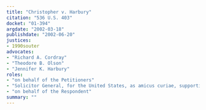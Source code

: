 ```yaml
---
title: "Christopher v. Harbury"
citation: "536 U.S. 403"
docket: "01-394"
argdate: "2002-03-18"
publishdate: "2002-06-20"
justices:
- 1990souter
advocates:
- "Richard A. Cordray"
- "Theodore B. Olson"
- "Jennifer K. Harbury"
roles:
- "on behalf of the Petitioners"
- "Solicitor General, for the United States, as amicus curiae, supporting the Petitioners"
- "on behalf of the Respondent"
summary: ""
---
```


